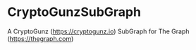 # CryptoGunzSubGraph
A CryptoGunz (https://cryptogunz.io) SubGraph for The Graph (https://thegraph.com)
